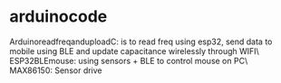 # arduinocode
 ArduinoreadfreqanduploadC: is to read freq using esp32, send data to mobile using BLE and update capacitance wirelessly through WIFI\  
ESP32BLEmouse: using sensors + BLE to control mouse on PC\  
MAX86150: Sensor drive  
